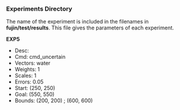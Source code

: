 ### Experiments Directory

The name of the experiment is included in the filenames in **fujin/test/results**.
This file gives the parameters of each experiment. 

__EXP5__

- Desc: 
- Cmd: cmd_uncertain
- Vectors: water
- Weights: 1
- Scales: 1
- Errors: 0.05
- Start: (250, 250)
- Goal: (550, 550)
- Bounds: (200, 200) ; (600, 600)

